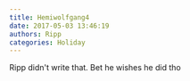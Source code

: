 ```yaml
---
title: Hemiwolfgang4
date: 2017-05-03 13:46:19
authors: Ripp
categories: Holiday
---
```


 Ripp didn't write that. Bet he wishes he did tho